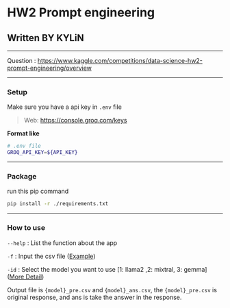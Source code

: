# HW2 Prompt engineering
## Written BY KYLiN

--- 

Question : https://www.kaggle.com/competitions/data-science-hw2-prompt-engineering/overview

---
### Setup
Make sure you have a api key in `.env` file 
> Web: https://console.groq.com/keys


**Format like**
```sh
# .env file
GROQ_API_KEY=${API_KEY}
```
---
### Package
run this pip command
```sh
pip install -r ./requirements.txt
```

---
### How to use 
`--help` : List the function about the app 

`-f` : Input the csv file ([Example](./data-science-hw2-prompt-engineering/submit.csv))

`-id` : Select the model you want to use [1: llama2 ,2: mixtral, 3: gemma] ([More Detail](https://console.groq.com/docs/models))

Output file is `{model}_pre.csv` and `{model}_ans.csv`, the `{model}_pre.csv` is original response, and ans is take the answer in the response.